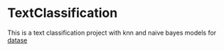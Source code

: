 # TextClassification
This is a text classification project with knn and naive bayes models for [datase](https://github.com/zolfaShefreie/TextClassification/tree/main/Dataset)
